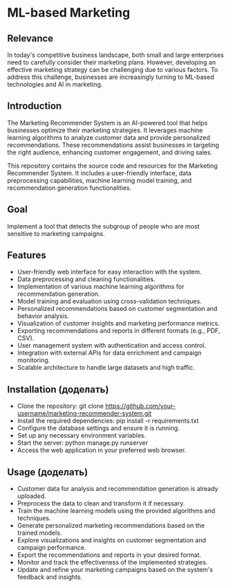 # ML-based Marketing
## Relevance
In today's competitive business landscape, both small and large enterprises need to carefully consider their marketing plans. However, developing an effective marketing strategy can be challenging due to various factors. To address this challenge, businesses are increasingly turning to ML-based technologies and AI in marketing.

## Introduction
The Marketing Recommender System is an AI-powered tool that helps businesses optimize their marketing strategies. It leverages machine learning algorithms to analyze customer data and provide personalized recommendations. These recommendations assist businesses in targeting the right audience, enhancing customer engagement, and driving sales.

This repository contains the source code and resources for the Marketing Recommender System. It includes a user-friendly interface, data preprocessing capabilities, machine learning model training, and recommendation generation functionalities.

## Goal
Implement a tool that detects the subgroup of people who are most sensitive to marketing campaigns.

## Features
- User-friendly web interface for easy interaction with the system.
- Data preprocessing and cleaning functionalities.
- Implementation of various machine learning algorithms for recommendation generation.
- Model training and evaluation using cross-validation techniques.
- Personalized recommendations based on customer segmentation and behavior analysis.
- Visualization of customer insights and marketing performance metrics.
- Exporting recommendations and reports in different formats (e.g., PDF, CSV).
- User management system with authentication and access control.
- Integration with external APIs for data enrichment and campaign monitoring.
- Scalable architecture to handle large datasets and high traffic.

## Installation (доделать)
- Clone the repository: git clone https://github.com/your-username/marketing-recommender-system.git
- Install the required dependencies: pip install -r requirements.txt
- Configure the database settings and ensure it is running.
- Set up any necessary environment variables.
- Start the server: python manage.py runserver
- Access the web application in your preferred web browser.

## Usage (доделать)
- Сustomer data for analysis and recommendation generation is already uploaded.
- Preprocess the data to clean and transform it if necessary.
- Train the machine learning models using the provided algorithms and techniques.
- Generate personalized marketing recommendations based on the trained models.
- Explore visualizations and insights on customer segmentation and campaign performance.
- Export the recommendations and reports in your desired format.
- Monitor and track the effectiveness of the implemented strategies.
- Update and refine your marketing campaigns based on the system's feedback and insights.

